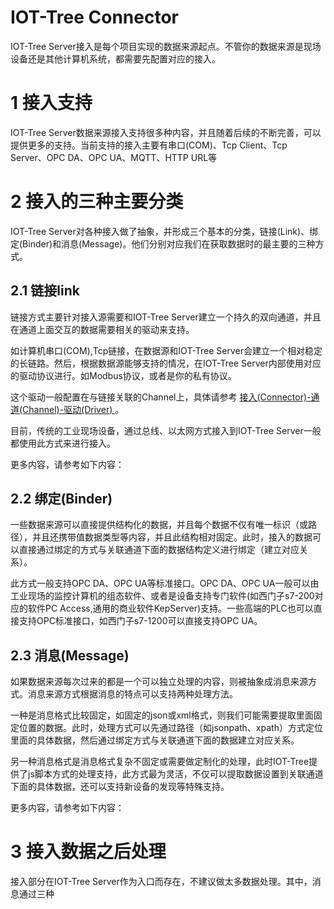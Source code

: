 

IOT-Tree Connector
==


IOT-Tree Server接入是每个项目实现的数据来源起点。不管你的数据来源是现场设备还是其他计算机系统，都需要先配置对应的接入。

# 1 接入支持

IOT-Tree Server数据来源接入支持很多种内容，并且随着后续的不断完善，可以提供更多的支持。当前支持的接入主要有串口(COM)、Tcp Client、Tcp Server、OPC DA、OPC UA、MQTT、HTTP URL等

# 2 接入的三种主要分类

IOT-Tree Server对各种接入做了抽象，并形成三个基本的分类，链接(Link)、绑定(Binder)和消息(Message)。他们分别对应我们在获取数据时的最主要的三种方式。

## 2.1 链接link

链接方式主要针对接入源需要和IOT-Tree Server建立一个持久的双向通道，并且在通道上面交互的数据需要相关的驱动来支持。

如计算机串口(COM),Tcp链接，在数据源和IOT-Tree Server会建立一个相对稳定的长链路。然后，根据数据源能够支持的情况，在IOT-Tree Server内部使用对应的驱动协议进行。如Modbus协议，或者是你的私有协议。

这个驱动一般配置在与链接关联的Channel上，具体请参考 [接入(Connector)-通道(Channel)-驱动(Driver) ][conn_ch_drv]。

目前，传统的工业现场设备，通过总线、以太网方式接入到IOT-Tree Server一般都使用此方式来进行接入。

更多内容，请参考如下内容：


## 2.2 绑定(Binder)

一些数据来源可以直接提供结构化的数据，并且每个数据不仅有唯一标识（或路径），并且还携带值数据类型等内容，并且此结构相对固定。此时，接入的数据可以直接通过绑定的方式与关联通道下面的数据结构定义进行绑定（建立对应关系）。

此方式一般支持OPC DA、OPC UA等标准接口。OPC DA、OPC UA一般可以由工业现场的监控计算机的组态软件、或者是设备支持专门软件(如西门子s7-200对应的软件PC Access,通用的商业软件KepServer)支持。一些高端的PLC也可以直接支持OPC标准接口，如西门子s7-1200可以直接支持OPC UA。

## 2.3 消息(Message)

如果数据来源每次过来的都是一个可以独立处理的内容，则被抽象成消息来源方式。消息来源方式根据消息的特点可以支持两种处理方法。

一种是消息格式比较固定，如固定的json或xml格式，则我们可能需要提取里面固定位置的数据。此时，处理方式可以先通过路径（如jsonpath、xpath）方式定位里面的具体数据，然后通过绑定方式与关联通道下面的数据建立对应关系。

另一种消息格式是消息格式复杂不固定或需要做定制化的处理，此时IOT-Tree提供了js脚本方式的处理支持，此方式最为灵活，不仅可以提取数据设置到关联通道下面的具体数据，还可以支持新设备的发现等特殊支持。

更多内容，请参考如下内容：


# 3 接入数据之后处理

接入部分在IOT-Tree Server作为入口而存在，不建议做太多数据处理。其中，消息通过三种

[conn_ch_drv]: ./quick_know_ch_conn_drv.md
